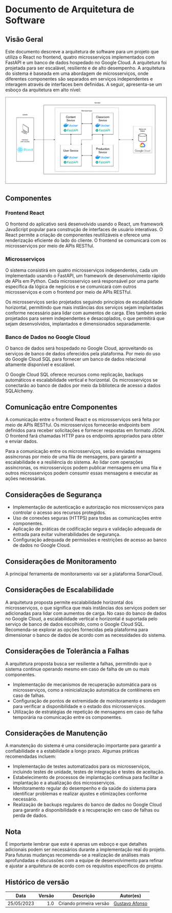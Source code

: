 # Documento de Arquitetura de Software

## Visão Geral

Este documento descreve a arquitetura de software para um projeto que utiliza o React no frontend, quatro microsserviços implementados com FastAPI e um banco de dados hospedado no Google Cloud. A arquitetura foi projetada para ser escalável, resiliente e de alto desempenho. A arquitetura do sistema é baseada em uma abordagem de microsserviços, onde diferentes componentes são separados em serviços independentes e interagem através de interfaces bem definidas. A seguir, apresenta-se um esboço da arquitetura em alto nível:

![Arquitetura](../assets/arquitetura.png)

## Componentes

### Frontend React

O frontend do aplicativo será desenvolvido usando o React, um framework JavaScript popular para construção de interfaces de usuário interativas. O React permite a criação de componentes reutilizáveis e oferece uma renderização eficiente do lado do cliente. O frontend se comunicará com os microsserviços por meio de APIs RESTful.

### Microsserviços

O sistema consistirá em quatro microsserviços independentes, cada um implementado usando o FastAPI, um framework de desenvolvimento rápido de APIs em Python. Cada microsserviço será responsável por uma parte específica da lógica de negócios e se comunicará com outros microsserviços e com o frontend por meio de APIs RESTful.

Os microsserviços serão projetados seguindo princípios de escalabilidade horizontal, permitindo que mais instâncias dos serviços sejam implantadas conforme necessário para lidar com aumentos de carga. Eles também serão projetados para serem independentes e desacoplados, o que permitirá que sejam desenvolvidos, implantados e dimensionados separadamente.

### Banco de Dados no Google Cloud

O banco de dados será hospedado no Google Cloud, aproveitando os serviços de banco de dados oferecidos pela plataforma. Por meio do uso do Google Cloud SQL para fornecer um banco de dados relacional altamente disponível e escalável.

O Google Cloud SQL oferece recursos como replicação, backups automáticos e escalabilidade vertical e horizontal. Os microsserviços se conectarão ao banco de dados por meio da biblioteca de acesso a dados SQLAlchemy.

## Comunicação entre Componentes

A comunicação entre o frontend React e os microsserviços será feita por meio de APIs RESTful. Os microsserviços fornecerão endpoints bem definidos para receber solicitações e fornecer respostas em formato JSON. O frontend fará chamadas HTTP para os endpoints apropriados para obter e enviar dados.

Para a comunicação entre os microsserviços, serão enviadas mensagens assíncronas por meio de uma fila de mensagens, para garantir a escalabilidade e a resiliência do sistema. Ao lidar com operações assíncronas, os microsserviços podem publicar mensagens em uma fila e outros microsserviços podem consumir essas mensagens e executar as ações necessárias.

## Considerações de Segurança

- Implementação de autenticação e autorização nos microsserviços para controlar o acesso aos recursos protegidos.
- Uso de conexões seguras (HTTPS) para todas as comunicações entre componentes.
- Aplicação de práticas de codificação segura e validação adequada de entrada para evitar vulnerabilidades de segurança.
- Configuração adequada de permissões e restrições de acesso ao banco de dados no Google Cloud.

## Considerações de Monitoramento

A principal ferramenta de monitoramento vai ser a plataforma SonarCloud.

## Considerações de Escalabilidade

A arquitetura proposta permite escalabilidade horizontal dos microsserviços, o que significa que mais instâncias dos serviços podem ser adicionadas para lidar com aumentos de carga. No caso do banco de dados no Google Cloud, a escalabilidade vertical e horizontal é suportada pelo serviço de banco de dados escolhido, como o Google Cloud SQL. Recomenda-se explorar as opções fornecidas pela plataforma para dimensionar o banco de dados de acordo com as necessidades do sistema.

## Considerações de Tolerância a Falhas

A arquitetura proposta busca ser resiliente a falhas, permitindo que o sistema continue operando mesmo em caso de falha de um ou mais componentes.

- Implementação de mecanismos de recuperação automática para os microsserviços, como a reinicialização automática de contêineres em caso de falhas.
- Configuração de pontos de extremidade de monitoramento e sondagem para verificar a disponibilidade e o estado dos microsserviços.
- Utilização de estratégias de repetição de mensagens em caso de falha temporária na comunicação entre os componentes.

## Considerações de Manutenção

A manutenção do sistema é uma consideração importante para garantir a confiabilidade e a estabilidade a longo prazo. Algumas práticas recomendadas incluem:

- Implementação de testes automatizados para os microsserviços, incluindo testes de unidade, testes de integração e testes de aceitação.
- Estabelecimento de processos de implantação contínua para facilitar a implantação e a atualização dos microsserviços.
- Monitoramento regular do desempenho e da saúde do sistema para identificar problemas e realizar ajustes e otimizações conforme necessário.
- Realização de backups regulares do banco de dados no Google Cloud para garantir a disponibilidade e a recuperação em caso de falhas ou perda de dados.

## Nota

É importante lembrar que este é apenas um esboço e que detalhes adicionais podem ser necessários durante a implementação real do projeto. Para futuras mudanças recomenda-se a realização de análises mais aprofundadas e discussões com a equipe de desenvolvimento para refinar e ajustar a arquitetura de acordo com os requisitos específicos do projeto.


## Histórico de versão

|  Data  |   Versão   | Descrição |Autor(es)
|:------:|-----------:|:-------:|:---:|
| 25/05/2023 | 1.0 | Criando primeira versão | [Gustavo Afonso](https://github.com/GustavoAPS)|